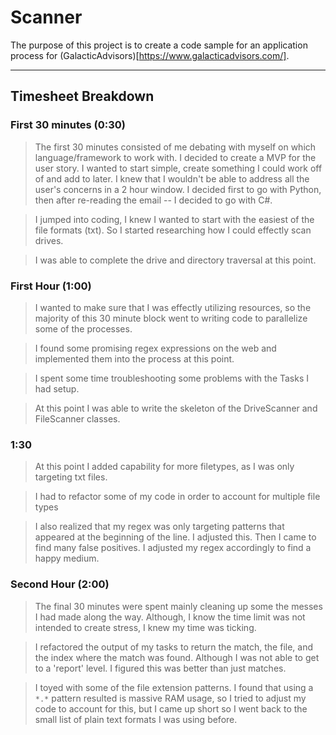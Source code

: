 # Scanner

The purpose of this project is to create a code sample for an application process for (GalacticAdvisors)[https://www.galacticadvisors.com/].
<hr/>

## Timesheet Breakdown

### First 30 minutes (0:30)
> The first 30 minutes consisted of me debating with myself on which language/framework to work with. I decided to create a MVP for the user story. I wanted to start simple, create something I could work off of and add to later. I knew that I wouldn't be able to address all the user's concerns in a 2 hour window. I decided first to go with Python, then after re-reading the email -- I decided to go with C#.

> I jumped into coding, I knew I wanted to start with the easiest of the file formats (txt). So I started researching how I could effectly scan drives.

> I was able to complete the drive and directory traversal at this point.

### First Hour (1:00)
> I wanted to make sure that I was effectly utilizing resources, so the majority of this 30 minute block went to writing code to parallelize some of the processes.

> I found some promising regex expressions on the web and implemented them into the process at this point.

> I spent some time troubleshooting some problems with the Tasks I had setup.

> At this point I was able to write the skeleton of the DriveScanner and FileScanner classes.

### 1:30

> At this point I added capability for more filetypes, as I was only targeting txt files.

> I had to refactor some of my code in order to account for multiple file types

> I also realized that my regex was only targeting patterns that appeared at the beginning of the line. I adjusted this. Then I came to find many false positives. I adjusted my regex accordingly to find a happy medium.

### Second Hour (2:00)
> The final 30 minutes were spent mainly cleaning up some the messes I had made along the way. Although, I know the time limit was not intended to create stress, I knew my time was ticking.

> I refactored the output of my tasks to return the match, the file, and the index where the match was found. Although I was not able to get to a 'report' level. I figured this was better than just matches.

> I toyed with some of the file extension patterns. I found that using a `*.*` pattern resulted is massive RAM usage, so I tried to adjust my code to account for this, but I came up short so I went back to the small list of plain text formats I was using before.
